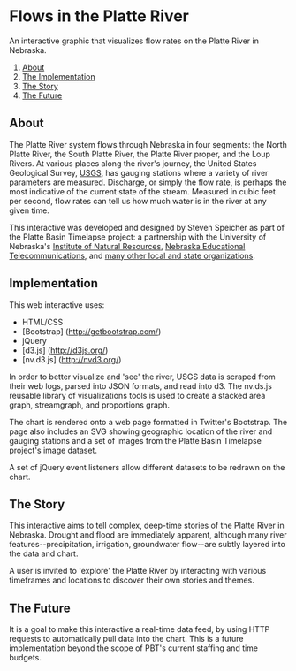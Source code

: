 Flows in the Platte River
=====
An interactive graphic that visualizes flow rates on the Platte River in Nebraska.

1. [About](#about)
2. [The Implementation](#the-implementation)
3. [The Story](#the-story)
4. [The Future](#the-future)

## About
The Platte River system flows through Nebraska in four segments: the North Platte River, the South Platte River, the Platte River proper, and the Loup Rivers. At various places along the river's journey, the United States Geological Survey, [USGS](http://usgs.gov), has gauging stations where a variety of river parameters are measured. Discharge, or simply the flow rate, is perhaps the most indicative of the current state of the stream. Measured in cubic feet per second, flow rates can tell us how much water is in the river at any given time.

This interactive was developed and designed by Steven Speicher as part of the Platte Basin Timelapse project: a partnership with the University of Nebraska's [Institute of Natural Resources](http://ianrhome.unl.edu/), [Nebraska Educational Telecommunications](http://netnebraska.org/), and [many other local and state organizations](http://plattebasintimelapse.com/supporters).

## Implementation
This web interactive uses:
* HTML/CSS
* [Bootstrap] (http://getbootstrap.com/)
* jQuery
* [d3.js] (http://d3js.org/)
* [nv.d3.js] (http://nvd3.org/)

In order to better visualize and 'see' the river, USGS data is scraped from their web logs, parsed into JSON formats, and read into d3. The nv.ds.js reusable library of visualizations tools is used to create a stacked area graph, streamgraph, and proportions graph.

The chart is rendered onto a web page formatted in Twitter's Bootstrap. The page also includes an SVG showing geographic location of the river and gauging stations and a set of images from the Platte Basin Timelapse project's image dataset. 

A set of jQuery event listeners allow different datasets to be redrawn on the chart.

## The Story
This interactive aims to tell complex, deep-time stories of the Platte River in Nebraska. Drought and flood are immediately apparent, although many river features--precipitation, irrigation, groundwater flow--are subtly layered into the data and chart.

A user is invited to 'explore' the Platte River by interacting with various timeframes and locations to discover their own stories and themes.

## The Future
It is a goal to make this interactive a real-time data feed, by using HTTP requests to automatically pull data into the chart. This is a future implementation beyond the scope of PBT's current staffing and time budgets.